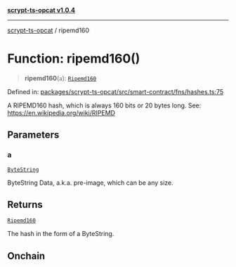 [**scrypt-ts-opcat v1.0.4**](../README.md)

***

[scrypt-ts-opcat](../README.md) / ripemd160

# Function: ripemd160()

> **ripemd160**(`a`): [`Ripemd160`](../type-aliases/Ripemd160.md)

Defined in: [packages/scrypt-ts-opcat/src/smart-contract/fns/hashes.ts:75](https://github.com/OPCAT-Labs/ts-tools/blob/528986f3e4ac436a160988491680cf191c0bf231/packages/scrypt-ts-opcat/src/smart-contract/fns/hashes.ts#L75)

A RIPEMD160 hash, which is always 160 bits or 20 bytes long.
See:
https://en.wikipedia.org/wiki/RIPEMD

## Parameters

### a

[`ByteString`](../type-aliases/ByteString.md)

ByteString Data, a.k.a. pre-image, which can be any size.

## Returns

[`Ripemd160`](../type-aliases/Ripemd160.md)

The hash in the form of a ByteString.

## Onchain
